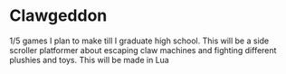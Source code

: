 # Clawgeddon
1/5 games I plan to make till I graduate high school. This will be a side scroller platformer about escaping claw machines and fighting different plushies and toys.
This will be made in Lua
